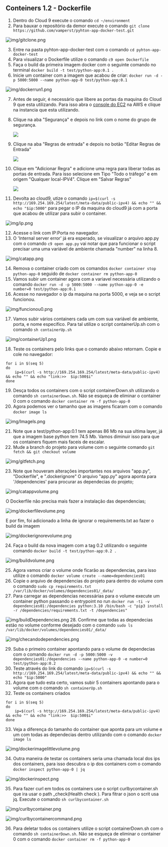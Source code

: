 ## Conteiners 1.2 - Dockerfile

1. Dentro do Cloud 9 execute o comando `cd ~/environment`
1. Para bauxar o repositório da demor execute o comando `git clone https://github.com/vamperst/pyhton-app-docker-test.git`

![img/gitclone.png](img/gitclone.png)

3. Entre na pasta pyhton-app-docker-test com o comando `cd pyhton-app-docker-test`
4. Para visualizar o Dockerfile utilize o comando `c9 open Dockerfile`
5. Faça o build da primeira imagem docker com o seguinte comando no terminal `docker build -t test/python-app:0.1 .`
6. Inicie um container com a imagem que acabou de criar: `docker run -d -p 5000:5000 --name python-app-0 test/python-app:0.1` 

![img/dockerrun1.png](img/dockerrun1.png)

7. Antes de seguir, é necessário que libere as portas da maquina do Cloud 9 que esta utilizando. Para isso abra o [console do EC2](https://us-east-1.console.aws.amazon.com/ec2/home?region=us-east-1#Instances:instanceState=running) na AWS e clique na instancia que esta utilizando.
8. Clique na aba "Segurança" e depois no link com o nome do grupo de segurança.
    
    ![](img/ec2-sg.png)

9. Clique na aba "Regras de entrada" e depois no botão "Editar Regras de Entrada"
    
    ![](img/ec2-sg-edit.png)

10. Clique em "Adicionar Regra" e adicione uma regra para liberar todas as portas de entrada. Para isso  selecione em Tipo "Todo o tráfego" e em origem "Qualquer local-IPV4". Clique em "Salvar Regras"

    ![](img/ec2-sg-add.png)

11. Devolta ao cloud9, utize o comando `ip=$(curl -s http://169.254.169.254/latest/meta-data/public-ipv4) && echo "" && echo "$ip:5000"` para pegar o IP da maquina do cloud9 já com a porta que acabou de utilizar para subir o container.

![img/ip.png](img/ip.png)

12.  Acesse o link com IP:Porta no navegador.
13. O 'Internal server error' já era esperado, se visualizar o arquivo app.py com o comando `c9 open app.py` vai notar que para funcionar o script precisar uma uma variável de ambiente chamada "number" na linha 8.

![img/catapp.png](img/catapp.png)

14. Remova o container criado com os comandos `docker container stop python-app-0` seguido de `docker container rm python-app-0`
15. Vamos subir um container agora com a variavel necessária utilizando o comando `docker run -d -p 5000:5000 --name python-app-0 -e number=0 test/python-app:0.1`
16. Acesse no navegador o ip da maquina na porta 5000, e veja se o script funcionou.

![img/funcionou0.png](img/funcionou0.png)

17.  Vamos subir vários containers cada um com sua variável de ambiente, porta, e nome especifico. Para tal utilize o script containerUp.sh com o comando `sh containerUp.sh`

![img/containerUp1.png](img/containerUp1.png)

18. Teste os containers pelo links que o comando abaixo retornam. Copie e cole no navegador:
``` shell
for i in $(seq 5)
do
    ip=$(curl -s http://169.254.169.254/latest/meta-data/public-ipv4) && echo "" && echo "link:>>  $ip:500$i"
done
```
19. Desça todos os containers com o script containerDown.sh utilizando o comando `sh containerDown.sh`. Não se esqueça de eliminar o container 0 com o comando `docker container rm -f python-app-0`
20. Agora podemos ver o tamanho que as imagens ficaram com o comando `docker image ls`

![img/Imagels.png](img/Imagels.png)

21. Note que a test/python-app:0.1 tem apenas 86 Mb na sua ultima layer, já que a imagem base python tem 74.5 Mb. Vamos diminuir isso para que os containers fiquem mais faceis de escalar.
22. Mude a branch do projeto para volume com o seguinte comando `git fetch && git checkout volume`

![img/gitfetch.png](img/gitfetch.png)

23. Note que houveram alterações importantes nos arquivos "app.py", "Dockerfile", e ".dockerignore"
O arquivo "app.py" agora aponta para '/dependencies' para procurar as dependecias do projeto;

![img/catappvolume.png](img/catappvolume.png)

O Dockerfile não precisa mais fazer a instalação das dependencias;

![img/dockerfilevolume.png](img/dockerfilevolume.png)

E por fim, foi adicionado a linha de ignorar o requirements.txt ao fazer o build da imagem

![img/dockerignorevolume.png](img/dockerignorevolume.png)

24. Faça o build da nova imagem com a tag 0.2 utilizando o seguinte comando `docker build -t test/python-app:0.2 .`

![img/buildvolume.png](img/buildvolume.png)

25. Agora vamos criar o volume onde ficarão as dependencias, para isso utilize o comando `docker volume create --name=dependencies01`
26. Copie o arquivo de dependencias do projeto para dentro do volume com o comando `sudo cp requirements.txt /var/lib/docker/volumes/dependencies01/_data/`
27. Para carregar as dependencias necessárias para o volume execute um container python passando o entrypoint no run `docker run -ti -v dependencies01:/dependencies python:3.10 /bin/bash -c "pip3 install -r /dependencies/requirements.txt -t /dependencies"`

![img/buildDependencies.png](img/buildDependencies.png)
28.  Confirme que todas as dependecias estão no volume conforme desejado com o comando `sudo ls /var/lib/docker/volumes/dependencies01/_data/`

![img/checandodependencies.png](img/checandodependencies.png)

29. Suba o primeiro container apontando para o volume de dependecias com o comando `docker run -d -p 5000:5000 -v dependencies01:/dependencies --name python-app-0 -e number=0 test/python-app:0.2`
30. Teste através do link do comando `ip=$(curl -s http://169.254.169.254/latest/meta-data/public-ipv4) && echo "" && echo "$ip:5000"`
31. Agora que tudo esta certo, vamos subir 5 containers apontando para o volume com o comando `sh containerUp.sh`
32. Teste os containers criados

``` shell
for i in $(seq 5)
do
    ip=$(curl -s http://169.254.169.254/latest/meta-data/public-ipv4) && echo "" && echo "link:>>  $ip:500$i"
done
```

33. Veja a diferença do tamanho do container que aponta para um volume e um com todas as dependecias dentro utilizando com o comando `docker image ls`

![img/dockerimagelittlevolume.png](img/dockerimagelittlevolume.png)

34. Outra maneira de testar os containers seria uma chamada local dos ips dos containers, para isso descubra o ip dos containers com o comando `docker inspect python-app-0 | jq`

![img/dockerinspect.png](img/dockerinspect.png)

35. Para fazer curl em todos os containers use o script curlbycontainer.sh que ira usar o path _check(Health check ). Para fitrar o json o scrit usa jq. Execute o comando `sh curlbycontainer.sh`

![img/curlbycontainer.png](img/curlbycontainer.png)

![img/curlbycontainercommand.png](img/curlbycontainercommand.png)

36.  Para deletar todos os containers utilize o script containerDown.sh com o comando `sh containerDown.sh`. Não se esqueça de eliminar o container 0 com o comando `docker container rm -f python-app-0`
